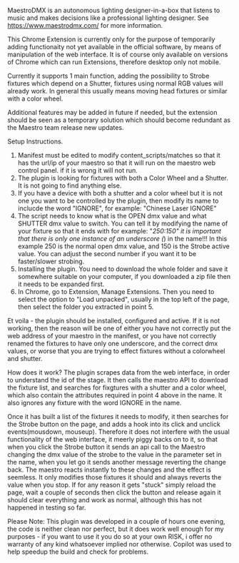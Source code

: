 MaestroDMX is an autonomous lighting designer-in-a-box that listens to music and makes decisions like a professional lighting designer. 
See https://www.maestrodmx.com/ for more information.

This Chrome Extension is currently only for the purpose of temporarily adding functionaity not yet available in the official software, by means of manipulation of the web interface. It is of course only available on versions of Chrome which can run Extensions, therefore desktop only not mobile.

Currently it supports 1 main function, adding the possibility to Strobe fixtures which depend on a Shutter, fixtures using normal RGB values will already work. In general this usually means moving head fixtures or similar with a color wheel. 

Additional features may be added in future if needed, but the extension should be seen as a temporary solution which should become redundant as the Maestro team release new updates.



Setup Instructions.

1. Manifest must be edited to modify content_scripts/matches so that it has the url/ip of your maestro so that it will run on the maestro web control panel. if it is wrong it will not run.
2. The plugin is looking for fixtures with both a Color Wheel and a Shutter. It is not going to find anything else.
3. If you have a device with both a shutter and a color wheel but it is not one you want to be controlled by the plugin, then modify its name to inclucde the word "IGNORE", for example: "Chinese Laser IGNORE"
4. The script needs to know what is the OPEN dmx value and what SHUTTER dmx value to switch. You can tell it by modifying the name of your fixture so that it ends with for example: "_250:150" it is important that there is only one instance of an underscore (_) in the name!!! In this example 250 is the normal open dmx value, and 150 is the Strobe active value. You can adjust the second number if you want it to be faster/slower strobing.
5. Installing the plugin. You need to download the whole folder and save it somewhere suitable on your computer, if you downloaded a zip file then it needs to be expanded first.
6. In Chrome, go to Extension, Manage Extensions. Then you need to select the option to "Load unpacked", usually in the top left of the page, then select the folder you extracted in point 5.

Et voila - the plugin should be installed, configured and active. If it is not working, then the reason will be one of either you have not correctly put the web address of your maestro in the manifest, or you have not correctly renamed the fixtures to have only one underscore, and the correct dmx values, or worse that you are trying to effect fixtures without a colorwheel and shutter.

How does it work?
The plugin scrapes data from the web interface, in order to understand the id of the stage. It then calls the maestro API to download the fixture list, and searches for fixgtures with a shutter and a color wheel, which also contain the attributes required in point 4 above in the name. It also ignores any fixture with the word IGNORE in the name. 

Once it has built a list of the fixtures it needs to modify, it then searches for the Strobe button on the page, and adds a hook into its click and unclick events(mousdown, mouseup). Therefore it does not interfere with the usual functionality of the web interface, it meerly piggy backs on to it, so that when you click the Strobe button it sends an api call to the Maestro changing the dmx value of the strobe to the value in the parameter set in the name, when you let go it sends another message reverting the change back. The maestro reacts instantly to these changes and the effect is seemless. It only modifies those fixtures it should and always reverts the value when you stop.
If for any reason it gets "stuck" simply reload the page, wait a couple of seconds then click the button and release again it should clear everything and work as normal, although this has not happened in testing so far.

Please Note: 
This plugin was developed in a couple of hours one evening, the code is neither clean nor perfect, but it does work well enough for my purposes - if you want to use it you do so at your own RISK, i offer no warranty of any kind whatsoever implied nor otherwise. Copilot was used to help speedup the build and check for problems.
